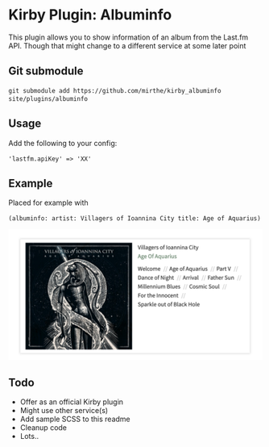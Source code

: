 # Kirby Plugin: Albuminfo

This plugin allows you to show information of an album from the Last.fm API. 
Though that might change to a different service at some later point

## Git submodule

```
git submodule add https://github.com/mirthe/kirby_albuminfo site/plugins/albuminfo
```

## Usage

Add the following to your config:

    'lastfm.apiKey' => 'XX'

## Example 

Placed for example with 

    (albuminfo: artist: Villagers of Ioannina City title: Age of Aquarius)

<img src="https://github.com/mirthe/kirby_albuminfo/blob/7a8b41631ba7a5eea949a9b5c1ac5923573981ec/example.png" alt="Example of usage">

## Todo

- Offer as an official Kirby plugin
- Might use other service(s)
- Add sample SCSS to this readme
- Cleanup code
- Lots..
